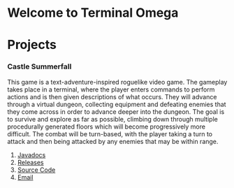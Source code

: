 # Welcome to Terminal Omega

# Projects

### Castle Summerfall
This game is a text-adventure-inspired roguelike video game. The gameplay takes place in a terminal, where the player enters commands to perform actions and is then given descriptions of what occurs. They will advance through a virtual dungeon, collecting equipment and defeating enemies that they come across in order to advance deeper into the dungeon. The goal is to survive and explore as far as possible, climbing down through multiple procedurally generated floors which will become progressively more difficult. The combat will be turn-based, with the player taking a turn to attack and then being attacked by any enemies that may be within range.

1. [Javadocs](/javadoc/index.html)
2. [Releases](https://github.com/Terminal-Omega/Castle-Summerfall/releases)
3. [Source Code](https://github.com/Terminal-Omega/Castle-Summerfall)
4. [Email]()
